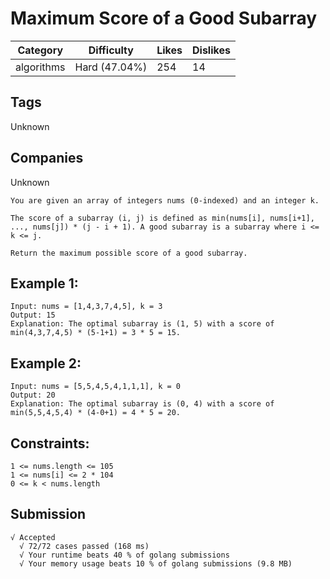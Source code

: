 # Maximum Score of a Good Subarray

| Category   | Difficulty    | Likes | Dislikes |
| ---------- | ------------- | ----- | -------- |
| algorithms | Hard (47.04%) | 254   | 14       |

## Tags

Unknown

## Companies

Unknown

```
You are given an array of integers nums (0-indexed) and an integer k.

The score of a subarray (i, j) is defined as min(nums[i], nums[i+1], ..., nums[j]) * (j - i + 1). A good subarray is a subarray where i <= k <= j.

Return the maximum possible score of a good subarray.
```

## Example 1:

```
Input: nums = [1,4,3,7,4,5], k = 3
Output: 15
Explanation: The optimal subarray is (1, 5) with a score of min(4,3,7,4,5) * (5-1+1) = 3 * 5 = 15.
```

## Example 2:

```
Input: nums = [5,5,4,5,4,1,1,1], k = 0
Output: 20
Explanation: The optimal subarray is (0, 4) with a score of min(5,5,4,5,4) * (4-0+1) = 4 * 5 = 20.
```

## Constraints:

```
1 <= nums.length <= 105
1 <= nums[i] <= 2 * 104
0 <= k < nums.length
```

## Submission
```
√ Accepted
  √ 72/72 cases passed (168 ms)
  √ Your runtime beats 40 % of golang submissions
  √ Your memory usage beats 10 % of golang submissions (9.8 MB)
```
